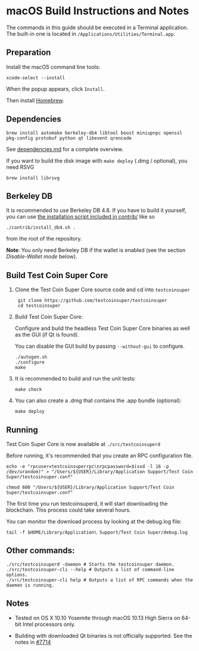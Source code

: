 macOS Build Instructions and Notes
====================================
The commands in this guide should be executed in a Terminal application.
The built-in one is located in `/Applications/Utilities/Terminal.app`.

Preparation
-----------
Install the macOS command line tools:

`xcode-select --install`

When the popup appears, click `Install`.

Then install [Homebrew](https://brew.sh).

Dependencies
----------------------

    brew install automake berkeley-db4 libtool boost miniupnpc openssl pkg-config protobuf python qt libevent qrencode

See [dependencies.md](dependencies.md) for a complete overview.

If you want to build the disk image with `make deploy` (.dmg / optional), you need RSVG

    brew install librsvg

Berkeley DB
-----------
It is recommended to use Berkeley DB 4.8. If you have to build it yourself,
you can use [the installation script included in contrib/](/contrib/install_db4.sh)
like so

```shell
./contrib/install_db4.sh .
```

from the root of the repository.

**Note**: You only need Berkeley DB if the wallet is enabled (see the section *Disable-Wallet mode* below).

Build Test Coin Super Core
------------------------

1. Clone the Test Coin Super Core source code and cd into `testcoinsuper`

        git clone https://github.com/testcoinsuper/testcoinsuper
        cd testcoinsuper

2.  Build Test Coin Super Core:

    Configure and build the headless Test Coin Super Core binaries as well as the GUI (if Qt is found).

    You can disable the GUI build by passing `--without-gui` to configure.

        ./autogen.sh
        ./configure
        make

3.  It is recommended to build and run the unit tests:

        make check

4.  You can also create a .dmg that contains the .app bundle (optional):

        make deploy

Running
-------

Test Coin Super Core is now available at `./src/testcoinsuperd`

Before running, it's recommended that you create an RPC configuration file.

    echo -e "rpcuser=testcoinsuperrpc\nrpcpassword=$(xxd -l 16 -p /dev/urandom)" > "/Users/${USER}/Library/Application Support/Test Coin Super/testcoinsuper.conf"

    chmod 600 "/Users/${USER}/Library/Application Support/Test Coin Super/testcoinsuper.conf"

The first time you run testcoinsuperd, it will start downloading the blockchain. This process could take several hours.

You can monitor the download process by looking at the debug.log file:

    tail -f $HOME/Library/Application\ Support/Test Coin Super/debug.log

Other commands:
-------

    ./src/testcoinsuperd -daemon # Starts the testcoinsuper daemon.
    ./src/testcoinsuper-cli --help # Outputs a list of command-line options.
    ./src/testcoinsuper-cli help # Outputs a list of RPC commands when the daemon is running.

Notes
-----

* Tested on OS X 10.10 Yosemite through macOS 10.13 High Sierra on 64-bit Intel processors only.

* Building with downloaded Qt binaries is not officially supported. See the notes in [#7714](https://github.com/testcoinsuper/testcoinsuper/issues/7714)
